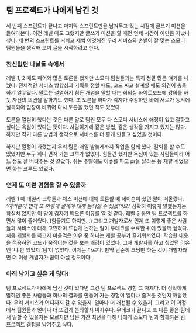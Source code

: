## 팀 프로젝트가 나에게 남긴 것

세 번째 스프린트가 끝나고 마지막 스프린트만을 남겨두고 있는 시점에 글쓰기 미션을 들여다본다. 
이전 레벨 때도 그랬지만 글쓰기 미션을 할 때면 언제 시간이 이만큼 지났나 싶다. 
세 번의 스프린트를 거치고 제법 어엿해진 우리 서비스와 손발이 잘 맞는 스모디 팀원들을 생각해 보며 글을 시작하려고 한다.

### 정신없던 나날들 속에서
레벨 1, 2 때도 페어와 많은 토론을 했지만 스모디 팀원들과는 특히 정말 많은 얘기를 나눴다. 
전체적인 서비스 방향성과 기획을 정할 때도, 코드 짜고 설계할 때도 의견이 충돌하기 일쑤였다. 
말로는 설명하기 힘든 개념을 말할 때는 회의실 화이트보드에 강의를 하듯 자신의 의견을 말하기도 했다. 
또 토론을 하다가 각자가 주장하던 바에 서로가 동시에 설득되어 입장이 바뀌어 다시 토론을 했던 적도 있었다.

토론을 열심히 했다는 것은 다른 말로 팀원 모두 다 스모디 서비스에 애정이 있고 잘하고 싶다는 욕심이 있다는 뜻이다. 
사람이기에 같은 방법, 같은 생각을 가지고 있지는 않다. 
하지만 각기 다른 방법과 생각으로 서비스를 더 좋게 만들고 싶었을 것이다. 

하지만 열정이 과했는지 우리 팀은 매일 밤늦게까지 작업을 함께 했다. 
칼퇴를 할 수도 있었지만 누구 하나 먼저 가는 크루가 없었다. 
힘들긴 했지만 욕심이 있는 사람들이라 어느 정도 잘 버텨주는 것 같았다. 
쉬는 주말에도 이슈를 파고 pr을 날리는 등 제발 쉬었으면 하는 크루도 있었다. 

### 언제 또 이런 경험을 할 수 있을까
레벨 1 때 데일리 크루들과 체스 미션에 대해 토론할 때 제이슨이 했던 말이 떠올랐다. 
_‘여러분이 언제 또 이렇게 설계에 대해 논의할 수 있겠어요.’_ 
정확히 이렇게 말했는지는 확실치 않지만 이 말이 갑자기 떠오른 이유를 알 것 같다. 
레벨 3 동안 팀 프로젝트를 하면서 많이 즐거웠다. (힘들기도 하지만…) 
그리고 개발자로서 언제 또 이렇게 좋은 사람들과 서비스에 대해 고민하며 뜨겁게 논하는 일이 우테코를 수료한 뒤에 있을까 싶었다. 
처음 개발자를 하고자 마음먹은 이유 중 하나는 개발 공부가 즐거워서였다. 
학습한 내용을 적용하면 코드가 움직이는 것을 보는 쾌감이 있었다. 
그때 개발자를 하고 싶었던 이유엔 ‘나’만 있었지 ‘팀’이 없었다.
이제는 다르다. 
만약 단순히 코딩만 하는 것이 개발자라면 더 이상 개발자가 꿈이 아닐 정도이다.

### 아직 남기고 싶은 게 많다!
팀 프로젝트가 나에게 남긴 것이 있다면 그건 팀 프로젝트 경험 그 자체다. 
더 정확하게 말하면 좋은 사람들과 하나의 결과를 만들어 가는 경험이 얼마나 즐거운 것인지 깨달았다. 
우리 서비스가 어디까지 갈 수 있을지. 
얼마나 더 개선될 수 있을지. 
그리고 이 과정에서 팀원들과 얼마나 더 뜨겁게 논의할지 미지수다. 
우테코가 끝나고 또 다른 좋은 팀에서 일할 수 있을지는 모르지만 남은 기간 최선을 다해 나에게 스모디 팀과 함께하는 팀 프로젝트 경험을 남겨주고 싶다.
